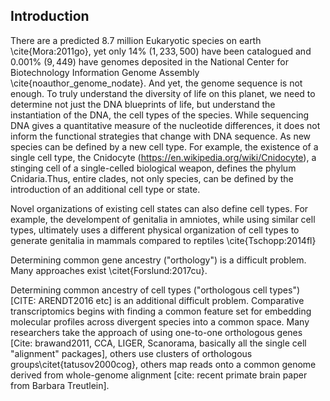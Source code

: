 ## Introduction

There are a predicted $8.7$ million Eukaryotic species on earth \cite{Mora:2011go}, yet only $14\%$ ($1,233,500$) have been catalogued and $0.001\%$ ($9,449$) have genomes deposited in the National Center for Biotechnology Information Genome Assembly \cite{noauthor_genome_nodate}.
And yet, the genome sequence is not enough.
To truly understand the diversity of life on this planet, we need to determine not just the DNA blueprints of life, but understand the instantiation of the DNA, the cell types of the species.
While sequencing DNA gives a quantitative measure of the nucleotide differences, it does not inform the functional strategies that change with DNA sequence.
As new species can be defined by a new cell type.
For example, the existence of a single cell type, the Cnidocyte (https://en.wikipedia.org/wiki/Cnidocyte), a stinging cell of a single-celled biological weapon, defines the phylum Cnidaria.Thus, entire clades, not only species, can be defined by the introduction of an additional cell type or state.

Novel organizations of existing cell states can also define cell types.
For example, the develompent of genitalia in amniotes, while using similar cell types, ultimately uses a different physical organization of cell types to generate genitalia in mammals compared to reptiles \cite{Tschopp:2014fl}

Determining common gene ancestry ("orthology") is a difficult problem.
Many approaches exist \citet{Forslund:2017cu}.

Determining common ancestry of cell types ("orthologous cell types") [CITE: ARENDT2016 etc] is an additional difficult problem.
Comparative transcriptomics begins with finding a common feature set for embedding molecular profiles across divergent species into a common space.
Many researchers take the approach of using one-to-one orthologous genes [Cite: brawand2011, CCA, LIGER, Scanorama, basically all the single cell "alignment" packages], others use clusters of orthologous groups\citet{tatusov2000cog}, others map reads onto a common genome derived from whole-genome alignment [cite: recent primate brain paper from Barbara Treutlein].
